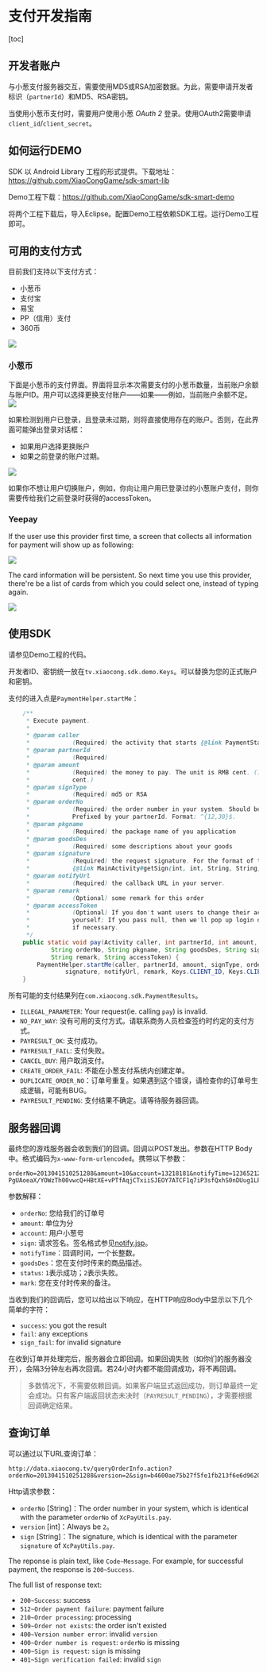 # 支付开发指南

[toc]

<a name="appply_for_account" ></a>
## 开发者账户

与小葱支付服务器交互，需要使用MD5或RSA加密数据。为此，需要申请开发者标识（`partnerId`）和MD5、RSA密钥。

当使用小葱币支付时，需要用户使用小葱 *OAuth 2* 登录。使用OAuth2需要申请`client_id`/`client_secret`。

## 如何运行DEMO

SDK 以 Android Library 工程的形式提供。下载地址：https://github.com/XiaoCongGame/sdk-smart-lib

Demo工程下载：https://github.com/XiaoCongGame/sdk-smart-demo

将两个工程下载后，导入Eclipse。配置Demo工程依赖SDK工程。运行Demo工程即可。

## 可用的支付方式

目前我们支持以下支付方式：

- 小葱币
- 支付宝
- 易宝
- PP（信用）支付
- 360币

![](img/payways.png)

### 小葱币

下面是小葱币的支付界面。界面将显示本次需要支付的小葱币数量，当前账户余额与账户ID。用户可以选择更换支付账户——如果——例如，当前账户余额不足。
![](img/xc_xiaocong_coins.png)

如果检测到用户已登录，且登录未过期，则将直接使用存在的账户。否则，在此界面可能弹出登录对话框：

- 如果用户选择更换账户
- 如果之前登录的账户过期。

![](img/xiaocong-coins-change-account.png)

如果你不想让用户切换账户，例如，你向让用户用已登录过的小葱账户支付，则你需要传给我们之前登录时获得的accessToken。

### Yeepay

If the user use this provider first time, a screen that collects all information for payment will show up as following:

![](img/yeepay_input_cards.png)

The card information will be persistent. So next time you use this provider, there're be a list of cards from which you could select one, instead of typing again.

![](img/yeepay_list.png)

## 使用SDK

请参见Demo工程的代码。

开发者ID、密钥统一放在`tv.xiaocong.sdk.demo.Keys`。可以替换为您的正式账户和密钥。

支付的进入点是`PaymentHelper.startMe`：

```java
    /**
     * Execute payment.
     * 
     * @param caller
     *            (Required) the activity that starts {@link PaymentStartActivity}.
     * @param partnerId
     *            (Required)
     * @param amount
     *            (Required) the money to pay. The unit is RMB cent. (1 Xiaocong coin == 1 RMB
     *            cent.)
     * @param signType
     *            (Required) md5 or RSA
     * @param orderNo
     *            (Required) the order number in your system. Should be unique for all your request.
     *            Prefixed by your partnerId. Format: ^{12,30}$.
     * @param pkgname
     *            (Required) the package name of you application
     * @param goodsDes
     *            (Required) some descriptions about your goods
     * @param signature
     *            (Required) the request signature. For the format of the signature, refer to
     *            {@link MainActivity#getSign(int, int, String, String, String)}.
     * @param notifyUrl
     *            (Required) the callback URL in your server.
     * @param remark
     *            (Optional) some remark for this order
     * @param accessToken
     *            (Optional) If you don't want users to change their account, provide a accessToken
     *            yourself; If you pass null, then we'll pop up login dialog to get the accessToken
     *            if necessary.
     */
    public static void pay(Activity caller, int partnerId, int amount, String signType,
            String orderNo, String pkgname, String goodsDes, String signature, String notifyUrl,
            String remark, String accessToken) {
        PaymentHelper.startMe(caller, partnerId, amount, signType, orderNo, pkgname, goodsDes,
                signature, notifyUrl, remark, Keys.CLIENT_ID, Keys.CLIENT_SECRET, accessToken);
    }
```

所有可能的支付结果列在`com.xiaocong.sdk.PaymentResults`。

- `ILLEGAL_PARAMETER`: Your request(ie. calling `pay`) is invalid.
- `NO_PAY_WAY`: 没有可用的支付方式。请联系商务人员检查签约时约定的支付方式。
- `PAYRESULT_OK`: 支付成功。
- `PAYRESULT_FAIL`: 支付失败。
- `CANCEL_BUY`: 用户取消支付。
- `CREATE_ORDER_FAIL`: 不能在小葱支付系统内创建定单。
- `DUPLICATE_ORDER_NO`：订单号重复。如果遇到这个错误，请检查你的订单号生成逻辑，可能有BUG。
- `PAYRESULT_PENDING`: 支付结果不确定。请等待服务器回调。

## 服务器回调

最终您的游戏服务器会收到我们的回调。回调以POST发出。参数在HTTP Body中。格式编码为`x-www-form-urlencoded`。携带以下参数：
```
orderNo=2013041510251288&amount=10&account=13218181&notifyTime=12365212352&goodsDes=sword&status=1&sign=ZPZULntRpJwFmGNIVKwjLEF2Tze7bqs60rxQ22CqT5J1UlvGo575QK9z/+p+7E9cOoRoWzqR6xHZ6WVv3dloyGKDR0btvrdq PgUAoeaX/YOWzTh00vwcQ+HBtXE+vPTfAqjCTxiiSJEOY7ATCF1q7iP3sfQxhS0nDUug1LP3OLk&mark=testcontent
```

参数解释：

- `orderNo`: 您给我们的订单号
- `amount`: 单位为分
- `account`: 用户小葱号
- `sign`: 请求签名。签名格式参见[notify.jsp](https://github.com/XiaoCongGame/xcPay_notify_demo/blob/master/src/main/webapp/notify.jsp)。
- `notifyTime`：回调时间，一个长整数。
- `goodsDes`：您在支付时传来的商品描述。
- `status`: `1`表示成功；`2`表示失败。
- `mark`: 您在支付时传来的备注。

当收到我们的回调后，您可以给出以下响应，在HTTP响应Body中显示以下几个简单的字符：

- `success`: you got the result
- `fail`: any exceptions
- `sign_fail`: for invalid signature

在收到订单并处理完后，服务器会立即回调。如果回调失败（如你们的服务器没开），会隔3分钟左右再次回调。若24小时内都不能回调成功，将不再回调。

> 多数情况下，不需要依赖回调。如果客户端显式返回成功，则订单最终一定会成功。只有客户端返回状态未决时（`PAYRESULT_PENDING`），才需要根据回调确定结果。

## 查询订单

可以通过以下URL查询订单：
```
http://data.xiaocong.tv/queryOrderInfo.action?orderNo=2013041510251288&version=2&sign=b4600ae75b27f5fe1fb213f6e6d9620a
```

Http请求参数：

- `orderNo` [String]：The order number in your system, which is identical with the parameter `orderNo` of `XcPayUtils.pay`.
- `version` [int]：Always be `2`。
- `sign` [String]：The signature, which is identical with the parameter `signature` of `XcPayUtils.pay`.

The reponse is plain text, like `Code~Message`. For example, for successful payment, the response is `200~Success`.

The full list of response text:
- `200~Success`: success
- `512~Order payment failure`: payment failure
- `210~Order processing`: processing
- `509~Order not exists`: the order isn't existed
- `400~Version number error`: invalid `version`
- `400~Order number is request`: `orderNo` is missing
- `400~Sign is request`: `sign` is missing
- `401~Sign verification failed`: invalid `sign`

